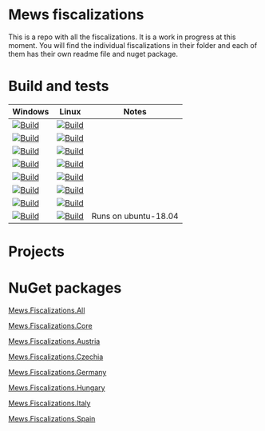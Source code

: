 # Mews fiscalizations

This is a repo with all the fiscalizations.
It is a work in progress at this moment. You will find the individual fiscalizations in their folder and each of them has their own readme file and nuget package.

# Build and tests

Windows | Linux | Notes
------------ | ------------- | -------------
[![Build](https://github.com/MewsSystems/fiscalizations/actions/workflows/build-and-test-all-windows.yml/badge.svg)](https://github.com/MewsSystems/fiscalizations/actions/workflows/build-and-test-all-windows.yml) | [![Build](https://github.com/MewsSystems/fiscalizations/actions/workflows/build-and-test-all-linux.yml/badge.svg)](https://github.com/MewsSystems/fiscalizations/actions/workflows/build-and-test-all-linux.yml)
[![Build](https://github.com/MewsSystems/fiscalizations/actions/workflows/build-and-test-core-windows.yml/badge.svg)](https://github.com/MewsSystems/fiscalizations/actions/workflows/build-and-test-core-windows.yml) | [![Build](https://github.com/MewsSystems/fiscalizations/actions/workflows/build-and-test-core-linux.yml/badge.svg)](https://github.com/MewsSystems/fiscalizations/actions/workflows/build-and-test-core-linux.yml)
[![Build](https://github.com/MewsSystems/fiscalizations/actions/workflows/build-and-test-austria-windows.yml/badge.svg)](https://github.com/MewsSystems/fiscalizations/actions/workflows/build-and-test-austria-windows.yml) | [![Build](https://github.com/MewsSystems/fiscalizations/actions/workflows/build-and-test-austria-linux.yml/badge.svg)](https://github.com/MewsSystems/fiscalizations/actions/workflows/build-and-test-austria-linux.yml)
[![Build](https://github.com/MewsSystems/fiscalizations/actions/workflows/build-and-test-czechia-windows.yml/badge.svg)](https://github.com/MewsSystems/fiscalizations/actions/workflows/build-and-test-czechia-windows.yml) | [![Build](https://github.com/MewsSystems/fiscalizations/actions/workflows/build-and-test-czechia-linux.yml/badge.svg)](https://github.com/MewsSystems/fiscalizations/actions/workflows/build-and-test-czechia-linux.yml)
[![Build](https://github.com/MewsSystems/fiscalizations/actions/workflows/build-and-test-germany-windows.yml/badge.svg)](https://github.com/MewsSystems/fiscalizations/actions/workflows/build-and-test-germany-windows.yml) | [![Build](https://github.com/MewsSystems/fiscalizations/actions/workflows/build-and-test-germany-linux.yml/badge.svg)](https://github.com/MewsSystems/fiscalizations/actions/workflows/build-and-test-germany-linux.yml)
[![Build](https://github.com/MewsSystems/fiscalizations/actions/workflows/build-and-test-hungary-windows.yml/badge.svg)](https://github.com/MewsSystems/fiscalizations/actions/workflows/build-and-test-hungary-windows.yml) | [![Build](https://github.com/MewsSystems/fiscalizations/actions/workflows/build-and-test-hungary-linux.yml/badge.svg)](https://github.com/MewsSystems/fiscalizations/actions/workflows/build-and-test-hungary-linux.yml)
[![Build](https://github.com/MewsSystems/fiscalizations/actions/workflows/build-and-test-italy-windows.yml/badge.svg)](https://github.com/MewsSystems/fiscalizations/actions/workflows/build-and-test-italy-windows.yml) | [![Build](https://github.com/MewsSystems/fiscalizations/actions/workflows/build-and-test-italy-linux.yml/badge.svg)](https://github.com/MewsSystems/fiscalizations/actions/workflows/build-and-test-italy-linux.yml)
[![Build](https://github.com/MewsSystems/fiscalizations/actions/workflows/build-and-test-spain-windows.yml/badge.svg)](https://github.com/MewsSystems/fiscalizations/actions/workflows/build-and-test-spain-windows.yml) | [![Build](https://github.com/MewsSystems/fiscalizations/actions/workflows/build-and-test-spain-linux.yml/badge.svg)](https://github.com/MewsSystems/fiscalizations/actions/workflows/build-and-test-spain-linux.yml) | Runs on ubuntu-18.04

# Projects



# NuGet packages

[Mews.Fiscalizations.All](https://www.nuget.org/packages/Mews.Fiscalization.All)

[Mews.Fiscalizations.Core](https://www.nuget.org/packages/Mews.Fiscalization.Core)

[Mews.Fiscalizations.Austria](https://www.nuget.org/packages/Mews.Fiscalization.Austria)

[Mews.Fiscalizations.Czechia](https://www.nuget.org/packages/Mews.Fiscalization.Czechia)

[Mews.Fiscalizations.Germany](https://www.nuget.org/packages/Mews.Fiscalization.Germany)

[Mews.Fiscalizations.Hungary](https://www.nuget.org/packages/Mews.Fiscalization.Hungary)

[Mews.Fiscalizations.Italy](https://www.nuget.org/packages/Mews.Fiscalization.Italy)

[Mews.Fiscalizations.Spain](https://www.nuget.org/packages/Mews.Fiscalization.Spain)

